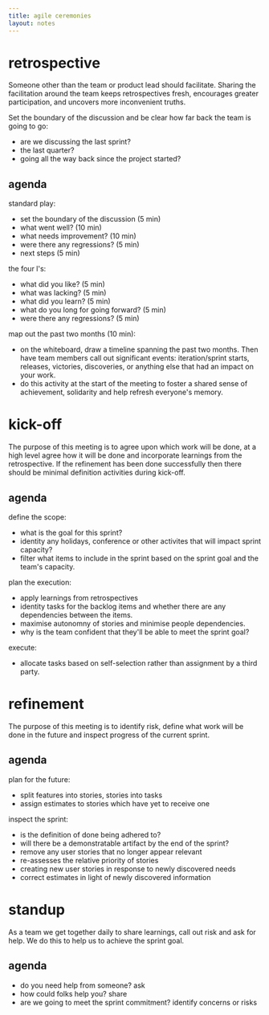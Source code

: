 ```yaml
---
title: agile ceremonies
layout: notes
---
```


# retrospective

Someone other than the team or product lead should facilitate. Sharing the facilitation around the team keeps retrospectives fresh, encourages greater participation, and uncovers more inconvenient truths.

Set the boundary of the discussion and be clear how far back the team is going to go:

- are we discussing the last sprint? 
- the last quarter?
- going all the way back since the project started? 

## agenda

standard play:

- set the boundary of the discussion (5 min)
- what went well? (10 min)
- what needs improvement? (10 min)
- were there any regressions? (5 min)
- next steps (5 min)

the four l's:

- what did you like? (5 min)
- what was lacking? (5 min)
- what did you learn? (5 min)
- what do you long for going forward? (5 min)
- were there any regressions? (5 min)

map out the past two months (10 min):

- on the whiteboard, draw a timeline spanning the past two months. Then have team members call out significant events: iteration/sprint starts, releases, victories, discoveries, or anything else that had an impact on your work.
- do this activity at the start of the meeting to foster a shared sense of achievement, solidarity and help refresh everyone's memory.

# kick-off

The purpose of this meeting is to agree upon which work will be done, at a high level agree how it will be done and incorporate learnings from the retrospective. If the refinement has been done successfully then there should be minimal definition activities during kick-off.

## agenda

define the scope:

- what is the goal for this sprint?
- identity any holidays, conference or other activites that will impact sprint capacity?
- filter what items to include in the sprint based on the sprint goal and the team's capacity.

plan the execution:

- apply learnings from retrospectives
- identity tasks for the backlog items and whether there are any dependencies between the items.
- maximise autonomny of stories and minimise people dependencies.
- why is the team confident that they'll be able to meet the sprint goal?

execute:

- allocate tasks based on self-selection rather than assignment by a third party.

# refinement

The purpose of this meeting is to identify risk, define what work will be done in the future and inspect progress of the current sprint.

## agenda

plan for the future:

- split features into stories, stories into tasks
- assign estimates to stories which have yet to receive one

inspect the sprint:

- is the definition of done being adhered to?
- will there be a demonstratable artifact by the end of the sprint?
- remove any user stories that no longer appear relevant
- re-assesses the relative priority of stories
- creating new user stories in response to newly discovered needs
- correct estimates in light of newly discovered information


# standup

As a team we get together daily to share learnings, call out risk and ask for help. We do this to help us to achieve the sprint goal.

## agenda

- do you need help from someone? ask
- how could folks help you? share
- are we going to meet the sprint commitment? identify concerns or risks
